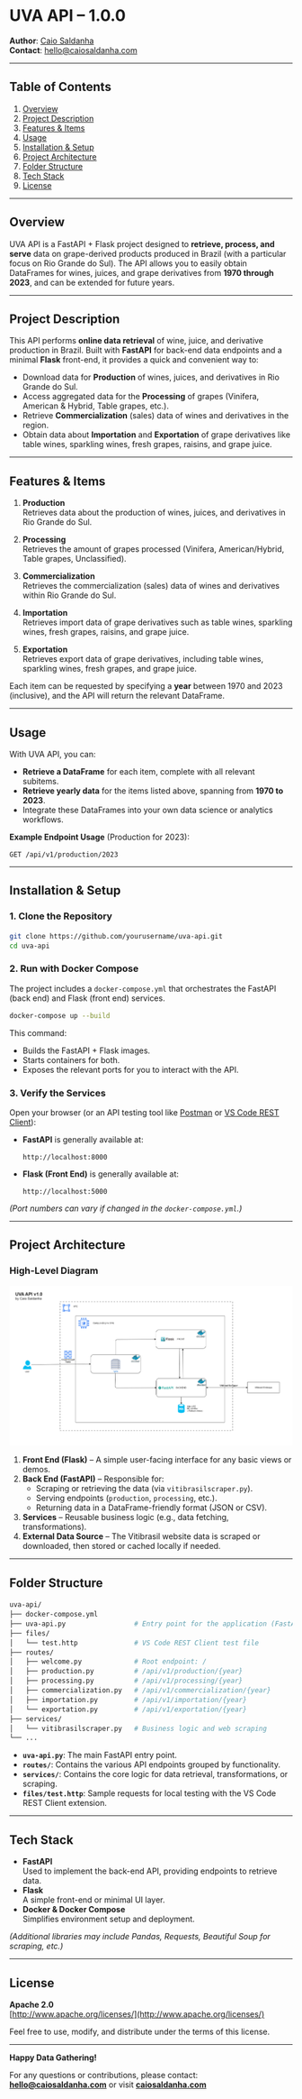 # UVA API – 1.0.0

**Author**: [Caio Saldanha](http://caiosaldanha.com)  
**Contact**: [hello@caiosaldanha.com](mailto:hello@caiosaldanha.com)

---

## Table of Contents

1. [Overview](#overview)  
2. [Project Description](#project-description)  
3. [Features & Items](#features--items)  
4. [Usage](#usage)  
5. [Installation & Setup](#installation--setup)  
6. [Project Architecture](#project-architecture)  
7. [Folder Structure](#folder-structure)  
8. [Tech Stack](#tech-stack)  
9. [License](#license)

---

## Overview

UVA API is a FastAPI + Flask project designed to **retrieve, process, and serve** data on grape-derived products produced in Brazil (with a particular focus on Rio Grande do Sul). The API allows you to easily obtain DataFrames for wines, juices, and grape derivatives from **1970 through 2023**, and can be extended for future years.

---

## Project Description

This API performs **online data retrieval** of wine, juice, and derivative production in Brazil. Built with **FastAPI** for back-end data endpoints and a minimal **Flask** front-end, it provides a quick and convenient way to:

- Download data for **Production** of wines, juices, and derivatives in Rio Grande do Sul.
- Access aggregated data for the **Processing** of grapes (Vinifera, American & Hybrid, Table grapes, etc.).
- Retrieve **Commercialization** (sales) data of wines and derivatives in the region.
- Obtain data about **Importation** and **Exportation** of grape derivatives like table wines, sparkling wines, fresh grapes, raisins, and grape juice.

---

## Features & Items

1. **Production**  
   Retrieves data about the production of wines, juices, and derivatives in Rio Grande do Sul.

2. **Processing**  
   Retrieves the amount of grapes processed (Vinifera, American/Hybrid, Table grapes, Unclassified).

3. **Commercialization**  
   Retrieves the commercialization (sales) data of wines and derivatives within Rio Grande do Sul.

4. **Importation**  
   Retrieves import data of grape derivatives such as table wines, sparkling wines, fresh grapes, raisins, and grape juice.

5. **Exportation**  
   Retrieves export data of grape derivatives, including table wines, sparkling wines, fresh grapes, and grape juice.

Each item can be requested by specifying a **year** between 1970 and 2023 (inclusive), and the API will return the relevant DataFrame.

---

## Usage

With UVA API, you can:

- **Retrieve a DataFrame** for each item, complete with all relevant subitems.
- **Retrieve yearly data** for the items listed above, spanning from **1970 to 2023**.
- Integrate these DataFrames into your own data science or analytics workflows.

**Example Endpoint Usage** (Production for 2023):
```
GET /api/v1/production/2023
```

---

## Installation & Setup

### 1. Clone the Repository
```bash
git clone https://github.com/yourusername/uva-api.git
cd uva-api
```

### 2. Run with Docker Compose
The project includes a `docker-compose.yml` that orchestrates the FastAPI (back end) and Flask (front end) services.

```bash
docker-compose up --build
```

This command:
- Builds the FastAPI + Flask images.
- Starts containers for both.
- Exposes the relevant ports for you to interact with the API.

### 3. Verify the Services
Open your browser (or an API testing tool like [Postman](https://www.postman.com/) or [VS Code REST Client](https://marketplace.visualstudio.com/items?itemName=humao.rest-client)):

- **FastAPI** is generally available at:  
  ```
  http://localhost:8000
  ```
- **Flask (Front End)** is generally available at:  
  ```
  http://localhost:5000
  ```

*(Port numbers can vary if changed in the `docker-compose.yml`.)*

---

## Project Architecture

### High-Level Diagram
![architecture](./files/architecture.png "Architecture")

1. **Front End (Flask)** – A simple user-facing interface for any basic views or demos.  
2. **Back End (FastAPI)** – Responsible for:
   - Scraping or retrieving the data (via `vitibrasilscraper.py`).
   - Serving endpoints (`production`, `processing`, etc.).
   - Returning data in a DataFrame-friendly format (JSON or CSV).
3. **Services** – Reusable business logic (e.g., data fetching, transformations).
4. **External Data Source** – The Vitibrasil website data is scraped or downloaded, then stored or cached locally if needed.

---

## Folder Structure

```bash
uva-api/
├── docker-compose.yml
├── uva-api.py                 # Entry point for the application (FastAPI)
├── files/
│   └── test.http              # VS Code REST Client test file
├── routes/
│   ├── welcome.py             # Root endpoint: /
│   ├── production.py          # /api/v1/production/{year}
│   ├── processing.py          # /api/v1/processing/{year}
│   ├── commercialization.py   # /api/v1/commercialization/{year}
│   ├── importation.py         # /api/v1/importation/{year}
│   └── exportation.py         # /api/v1/exportation/{year}
├── services/
│   └── vitibrasilscraper.py   # Business logic and web scraping
└── ...
```

- **`uva-api.py`**: The main FastAPI entry point.  
- **`routes/`**: Contains the various API endpoints grouped by functionality.  
- **`services/`**: Contains the core logic for data retrieval, transformations, or scraping.  
- **`files/test.http`**: Sample requests for local testing with the VS Code REST Client extension.

---

## Tech Stack

- **FastAPI**  
  Used to implement the back-end API, providing endpoints to retrieve data.  
- **Flask**  
  A simple front-end or minimal UI layer.  
- **Docker & Docker Compose**  
  Simplifies environment setup and deployment.

*(Additional libraries may include Pandas, Requests, Beautiful Soup for scraping, etc.)*

---

## License

**Apache 2.0**  
[http://www.apache.org/licenses/](http://www.apache.org/licenses/)

Feel free to use, modify, and distribute under the terms of this license.

---

**Happy Data Gathering!**

For any questions or contributions, please contact:  
[**hello@caiosaldanha.com**](mailto:hello@caiosaldanha.com) or visit [**caiosaldanha.com**](http://caiosaldanha.com)